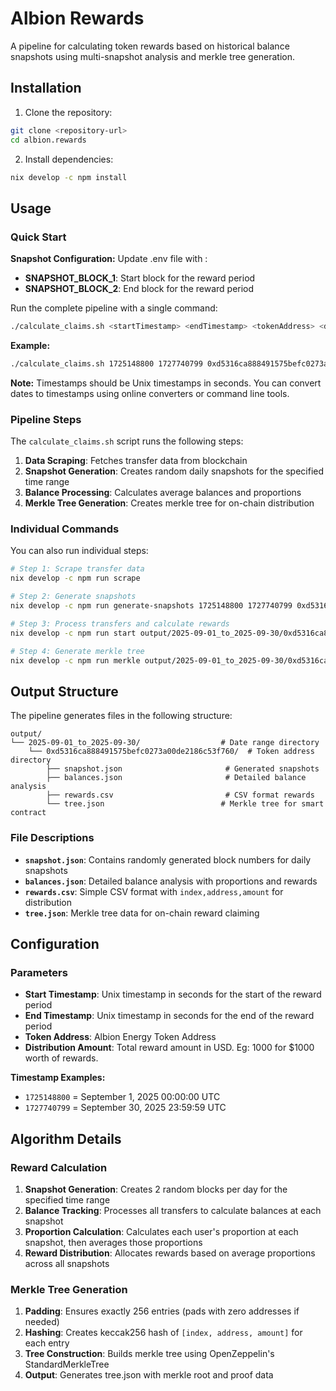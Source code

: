 # Albion Rewards

A pipeline for calculating token rewards based on historical balance snapshots using multi-snapshot analysis and merkle tree generation.

## Installation

1. Clone the repository:
```bash
git clone <repository-url>
cd albion.rewards
```

2. Install dependencies:
```bash
nix develop -c npm install
```

## Usage

### Quick Start

**Snapshot Configuration:**
Update .env file with : 
- **SNAPSHOT_BLOCK_1**: Start block for the reward period
- **SNAPSHOT_BLOCK_2**: End block for the reward period

Run the complete pipeline with a single command:

```bash
./calculate_claims.sh <startTimestamp> <endTimestamp> <tokenAddress> <distributionAmount>
```

**Example:**
```bash
./calculate_claims.sh 1725148800 1727740799 0xd5316ca888491575befc0273a00de2186c53f760 1000000
```

**Note:** Timestamps should be Unix timestamps in seconds. You can convert dates to timestamps using online converters or command line tools.

### Pipeline Steps

The `calculate_claims.sh` script runs the following steps:

1. **Data Scraping**: Fetches transfer data from blockchain
2. **Snapshot Generation**: Creates random daily snapshots for the specified time range
3. **Balance Processing**: Calculates average balances and proportions
4. **Merkle Tree Generation**: Creates merkle tree for on-chain distribution

### Individual Commands

You can also run individual steps:

```bash
# Step 1: Scrape transfer data
nix develop -c npm run scrape

# Step 2: Generate snapshots
nix develop -c npm run generate-snapshots 1725148800 1727740799 0xd5316ca888491575befc0273a00de2186c53f760

# Step 3: Process transfers and calculate rewards
nix develop -c npm run start output/2025-09-01_to_2025-09-30/0xd5316ca888491575befc0273a00de2186c53f760/snapshot.json 0xd5316ca888491575befc0273a00de2186c53f760 1000000

# Step 4: Generate merkle tree
nix develop -c npm run merkle output/2025-09-01_to_2025-09-30/0xd5316ca888491575befc0273a00de2186c53f760/rewards.csv
```

## Output Structure

The pipeline generates files in the following structure:

```
output/
└── 2025-09-01_to_2025-09-30/                  # Date range directory
    └── 0xd5316ca888491575befc0273a00de2186c53f760/  # Token address directory
        ├── snapshot.json                       # Generated snapshots
        ├── balances.json                       # Detailed balance analysis
        ├── rewards.csv                         # CSV format rewards
        └── tree.json                          # Merkle tree for smart contract
```

### File Descriptions

- **`snapshot.json`**: Contains randomly generated block numbers for daily snapshots
- **`balances.json`**: Detailed balance analysis with proportions and rewards
- **`rewards.csv`**: Simple CSV format with `index,address,amount` for distribution
- **`tree.json`**: Merkle tree data for on-chain reward claiming

## Configuration

### Parameters

- **Start Timestamp**: Unix timestamp in seconds for the start of the reward period
- **End Timestamp**: Unix timestamp in seconds for the end of the reward period
- **Token Address**: Albion Energy Token Address
- **Distribution Amount**: Total reward amount in USD. Eg: 1000 for $1000 worth of rewards.

**Timestamp Examples:**
- `1725148800` = September 1, 2025 00:00:00 UTC
- `1727740799` = September 30, 2025 23:59:59 UTC

## Algorithm Details

### Reward Calculation

1. **Snapshot Generation**: Creates 2 random blocks per day for the specified time range
2. **Balance Tracking**: Processes all transfers to calculate balances at each snapshot
3. **Proportion Calculation**: Calculates each user's proportion at each snapshot, then averages those proportions
4. **Reward Distribution**: Allocates rewards based on average proportions across all snapshots

### Merkle Tree Generation

1. **Padding**: Ensures exactly 256 entries (pads with zero addresses if needed)
2. **Hashing**: Creates keccak256 hash of `[index, address, amount]` for each entry
3. **Tree Construction**: Builds merkle tree using OpenZeppelin's StandardMerkleTree
4. **Output**: Generates tree.json with merkle root and proof data